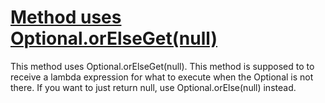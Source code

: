# [Method uses Optional.orElseGet(null)](http://fb-contrib.sourceforge.net/bugdescriptions.html#OI_OPTIONAL_ISSUES_USES_ORELSEGET_WITH_NULL)

This method uses Optional.orElseGet(null). This method is supposed to to receive a lambda expression for what to execute
    		when the Optional is not there. If you want to just return null, use Optional.orElse(null) instead.